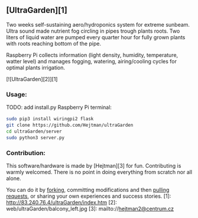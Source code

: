 [UltraGarden][1]
----------------
  
Two weeks self-sustaining aero/hydroponics system for extreme sunbeam. Ultra sound made nutrient fog circling in pipes trough plants roots.
Two liters of liquid water are pumped every quarter hour for fully grown plants with roots reaching bottom of the pipe.

Raspberry Pi collects information (light density, humidity, temperature, watter level) and manages fogging, watering, airing/cooling cycles for optimal plants irrigation.


[![UltraGarden][2]][1]
  
  
### Usage:
TODO: add install.py
Raspberry Pi terminal:
```bash
sudo pip3 install wiringpi2 flask 
git clone https://github.com/Hejtman/ultraGarden
cd ultraGarden/server
sudo python3 server.py
```

### Contribution:
This software/hardware is made by [Hejtman][3] for fun.
Contributing is warmly welcomed. There is no point in doing everything from scratch nor all alone.

You can do it by [forking](https://help.github.com/articles/fork-a-repo), committing modifications and then [pulling requests](https://help.github.com/articles/using-pull-requests), or sharing your own experiences and success stories. 
[1]: http://83.240.76.4/ultraGarden/index.htm
[2]: web/ultraGarden/balcony_left.jpg
[3]: mailto://hejtman2@centrum.cz
